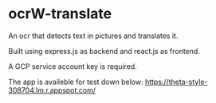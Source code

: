 # ocrW-translate
An ocr that detects text in pictures and translates it.

Built using express.js as backend and react.js as frontend.

A GCP service account key is required.

The app is availeble for test down below:
https://theta-style-308704.lm.r.appspot.com/
